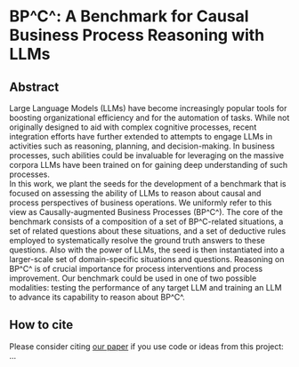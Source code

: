 # BP^C^: A Benchmark for Causal Business Process Reasoning with LLMs
## Abstract
Large Language Models (LLMs) have become increasingly popular tools for boosting organizational efficiency and for the automation of tasks. While not originally designed to aid with complex cognitive processes, recent integration efforts have further extended to attempts to engage LLMs in activities such as reasoning, planning, and decision-making. In business processes, such abilities could be invaluable for leveraging on the massive corpora LLMs have been trained on for gaining deep understanding of such processes.  
In this work, we plant the seeds for the development of a benchmark that is focused on assessing the ability of LLMs to reason about causal and process perspectives of business operations. We uniformly refer to this view as Causally-augmented Business Processes (BP^C^). 
The core of the benchmark consists of a composition of a set of BP^C-related situations, a set of related questions about these situations, and a set of deductive rules employed to systematically resolve the ground truth answers to these questions. Also with the power of LLMs, the seed is then instantiated into a larger-scale set of domain-specific situations and questions.
Reasoning on BP^C^ is of crucial importance for process interventions and process improvement. Our benchmark could be used in one of two possible modalities: testing the performance of any target LLM and training an LLM to advance its capability to reason about BP^C^. 

## How to cite
Please consider citing [our paper](https://) if you use code or ideas from this project:\
...
